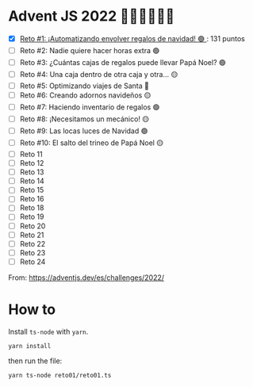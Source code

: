 # Advent JS 2022 🧑🏿‍🎄🧑🏿‍🎄

- [x] [Reto #1: ¡Automatizando envolver regalos de navidad! 🟢 ](reto01/reto01.md): 131 puntos
- [ ] Reto #2: Nadie quiere hacer horas extra 🟢
- [ ] Reto #3: ¿Cuántas cajas de regalos puede llevar Papá Noel? 🟢
- [ ] Reto #4: Una caja dentro de otra caja y otra... 🟡
- [ ] Reto #5: Optimizando viajes de Santa 🔴
- [ ] Reto #6: Creando adornos navideños 🟡
- [ ] Reto #7: Haciendo inventario de regalos 🟢
- [ ] Reto #8: ¡Necesitamos un mecánico! 🟡
- [ ] Reto #9: Las locas luces de Navidad 🟢
- [ ] Reto #10: El salto del trineo de Papá Noel 🟡
- [ ] Reto 11
- [ ] Reto 12
- [ ] Reto 13
- [ ] Reto 14
- [ ] Reto 15
- [ ] Reto 16
- [ ] Reto 18
- [ ] Reto 19
- [ ] Reto 20
- [ ] Reto 21
- [ ] Reto 22
- [ ] Reto 23
- [ ] Reto 24

From: https://adventjs.dev/es/challenges/2022/

# How to

Install `ts-node` with `yarn`.
```shell
yarn install
```
then run the file:
```shell
yarn ts-node reto01/reto01.ts
```